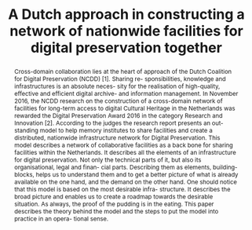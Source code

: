 ---
abstract: 'Cross-domain collaboration lies at the heart of approach of the Dutch Coalition
  for Digital Preservation (NCDD) [1]. Sharing re- sponsibilities, knowledge and infrastructures
  is an absolute neces- sity for the realisation of high-quality, effective and efficient
  digital archive- and information management.

  In November 2016, the NCDD research on the construction of a cross-domain network
  of facilities for long-term access to digital Cultural Heritage in the Netherlands
  was rewarded the Digital Preservation Award 2016 in the category Research and Innovation
  [2]. According to the judges the research report presents an out- standing model
  to help memory institutes to share facilities and create a distributed, nationwide
  infrastructure network for Digital Preservation.

  This model describes a network of collaborative facilities as a back bone for sharing
  facilities within the Netherlands. It describes all the elements of an infrastructure
  for digital preservation. Not only the technical parts of it, but also its organisational,
  legal and finan- cial parts. Describing them as elements, building-blocks, helps
  us to understand them and to get a better picture of what is already available on
  the one hand, and the demand on the other hand. One should notice that this model
  is based on the most desirable infra- structure. It describes the broad picture
  and enables us to create a roadmap towards the desirable situation. As always, the
  proof of the pudding is in the eating. This paper describes the theory behind the
  model and the steps to put the model into practice in an opera- tional sense.

  '
creators:
- van der Nat, Joost
- Ras, Marcel
date: null
document_url: https://services.phaidra.univie.ac.at/api/object/o:931105/download
grand_parent: iPRES
institutions: []
keywords:
- kyoto
landing_page_url: https://phaidra.univie.ac.at/o:931105
language: eng
layout: publication
license: CC BY-SA 4.0 International
notes_url: null
parent: iPRES 2017
presentation_url: null
publication_type: paper
size: 945272
source_name: iPRES
title: A Dutch approach in constructing a network of nationwide facilities for digital
  preservation together
year: 2017
---